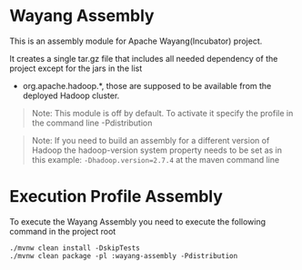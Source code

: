 # Wayang Assembly
This is an assembly module for Apache Wayang(Incubator) project.

It creates a single tar.gz file that includes all needed dependency of the project
except for the jars in the list

- org.apache.hadoop.*, those are supposed to be available from the deployed Hadoop cluster.

> Note: This module is off by default. To activate it specify the profile in the command line
-Pdistribution

> Note: If you need to build an assembly for a different version of Hadoop the
> hadoop-version system property needs to be set as in this example: `-Dhadoop.version=2.7.4` at the 
> maven command line


# Execution Profile Assembly

To execute the Wayang Assembly you need to execute the following command in the project root

```shell
./mvnw clean install -DskipTests 
./mvnw clean package -pl :wayang-assembly -Pdistribution
```